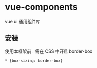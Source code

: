 # vue-components
vue ui 通用组件库

## 安装

使用本框架前，需在 CSS 中开启 border-box
```
* {box-sizing: border-box}
```
